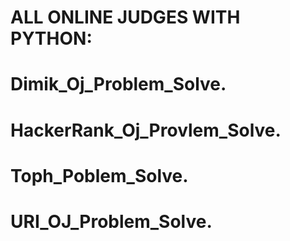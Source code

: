 # ALL ONLINE JUDGES WITH PYTHON:
#

# Dimik_Oj_Problem_Solve.
# HackerRank_Oj_Provlem_Solve.
# Toph_Poblem_Solve.
# URI_OJ_Problem_Solve.
